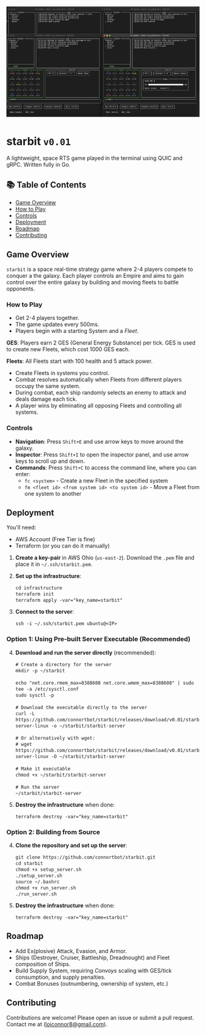 # ![Starbit](./screenshots/06.png)
# starbit `v0.01`
A lightweight, space RTS game played in the terminal using QUIC and gRPC.
Written fully in Go.

## 📚 Table of Contents
- [Game Overview](#game-overview)
- [How to Play](#how-to-play)
- [Controls](#controls)
- [Deployment](#deployment)
- [Roadmap](#roadmap)
- [Contributing](#contributing)

## Game Overview
`starbit` is a space real-time strategy game where 2-4 players compete to conquer a the galaxy. Each player controls an Empire and aims to gain control over the entire galaxy by building and moving fleets to battle opponents.

### How to Play
- Get 2-4 players together.
- The game updates every 500ms.
- Players begin with a starting System and a *Fleet*.

**GES**:
Players earn 2 GES (General Energy Substance) per tick. GES is used to create new Fleets, which cost 1000 GES each.

**Fleets**: All Fleets start with 100 health and 5 attack power.
- Create Fleets in systems you control.
- Combat resolves automatically when Fleets from different players occupy the same system.
- During combat, each ship randomly selects an enemy to attack and deals damage each tick.
- A player wins by eliminating all opposing Fleets and controlling all systems.

### Controls
- **Navigation**: Press `Shift+E` and use arrow keys to move around the galaxy.
- **Inspector**: Press `Shift+I` to open the inspector panel, and use arrow keys to scroll up and down.
- **Commands**: Press `Shift+C` to access the command line, where you can enter:
  - `fc <system>` - Create a new Fleet in the specified system
  - `fm <fleet id> <from system id> <to system id>` - Move a Fleet from one system to another

## Deployment
You'll need:
- AWS Account (Free Tier is fine)
- Terraform (or you can do it manually)

1. **Create a key-pair** in AWS Ohio (`us-east-2`). Download the `.pem` file and place it in `~/.ssh/starbit.pem`.

2. **Set up the infrastructure**:
   ```shell
   cd infrastructure
   terraform init
   terraform apply -var="key_name=starbit"
   ```

3. **Connect to the server**:
   ```shell
   ssh -i ~/.ssh/starbit.pem ubuntu@<IP>
   ```

### Option 1: Using Pre-built Server Executable (Recommended)

4. **Download and run the server directly** (recommended):
   ```shell
   # Create a directory for the server
   mkdir -p ~/starbit

   echo "net.core.rmem_max=8388608 net.core.wmem_max=8388608" | sudo tee -a /etc/sysctl.conf
   sudo sysctl -p
   
   # Download the executable directly to the server
   curl -L https://github.com/connortbot/starbit/releases/download/v0.01/starbit-server-linux -o ~/starbit/starbit-server
   
   # Or alternatively with wget:
   # wget https://github.com/connortbot/starbit/releases/download/v0.01/starbit-server-linux -O ~/starbit/starbit-server
   
   # Make it executable
   chmod +x ~/starbit/starbit-server
   
   # Run the server
   ~/starbit/starbit-server
   ```
5. **Destroy the infrastructure** when done:
   ```shell
   terraform destroy -var="key_name=starbit"
   ```

### Option 2: Building from Source

4. **Clone the repository and set up the server**:
   ```shell
   git clone https://github.com/connortbot/starbit.git
   cd starbit
   chmod +x setup_server.sh
   ./setup_server.sh
   source ~/.bashrc
   chmod +x run_server.sh
   ./run_server.sh
   ```

5. **Destroy the infrastructure** when done:
   ```shell
   terraform destroy -var="key_name=starbit"
   ```

## Roadmap
- Add Ex(plosive) Attack, Evasion, and Armor.
- Ships (Destroyer, Cruiser, Battleship, Dreadnought) and Fleet composition of Ships.
- Build Supply System, requiring *Convoys* scaling with GES/tick consumption, and supply penalties.
- Combat Bonuses (outnumbering, ownership of system, etc.)

## Contributing
Contributions are welcome! Please open an issue or submit a pull request.
Contact me at (loiconnor8@gmail.com).